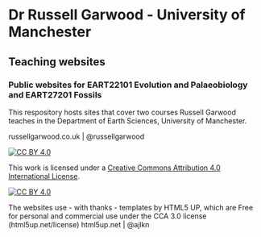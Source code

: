 # Dr Russell Garwood - University of Manchester
## Teaching websites
### Public websites for EART22101 Evolution and Palaeobiology and EART27201 Fossils


This respository hosts sites that cover two courses Russell Garwood teaches in the Department of Earth Sciences, University of Manchester.

russellgarwood.co.uk | @russellgarwood

[![CC BY 4.0][cc-by-shield]][cc-by]

This work is licensed under a
[Creative Commons Attribution 4.0 International License][cc-by].

[![CC BY 4.0][cc-by-image]][cc-by]

[cc-by]: http://creativecommons.org/licenses/by/4.0/
[cc-by-image]: https://i.creativecommons.org/l/by/4.0/88x31.png
[cc-by-shield]: https://img.shields.io/badge/License-CC%20BY%204.0-lightgrey.svg

The websites use - with thanks - templates by HTML5 UP, which are Free for personal and commercial use under the CCA 3.0 license (html5up.net/license)
html5up.net | @ajlkn
